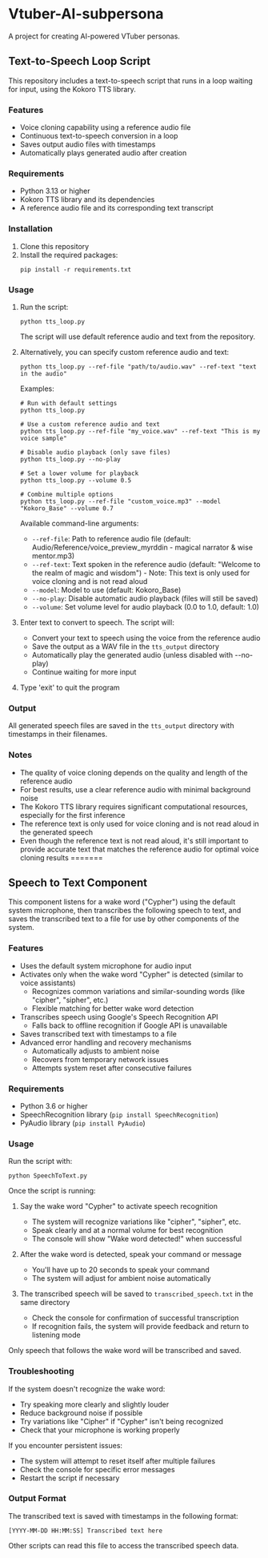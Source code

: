 # Vtuber-AI-subpersona

A project for creating AI-powered VTuber personas.

## Text-to-Speech Loop Script

This repository includes a text-to-speech script that runs in a loop waiting for input, using the Kokoro TTS library.

### Features

- Voice cloning capability using a reference audio file
- Continuous text-to-speech conversion in a loop
- Saves output audio files with timestamps
- Automatically plays generated audio after creation

### Requirements

- Python 3.13 or higher
- Kokoro TTS library and its dependencies
- A reference audio file and its corresponding text transcript

### Installation

1. Clone this repository
2. Install the required packages:
   ```
   pip install -r requirements.txt
   ```

### Usage

1. Run the script:
   ```
   python tts_loop.py
   ```
   
   The script will use default reference audio and text from the repository.

2. Alternatively, you can specify custom reference audio and text:
   ```
   python tts_loop.py --ref-file "path/to/audio.wav" --ref-text "text in the audio"
   ```
   
   Examples:
   ```
   # Run with default settings
   python tts_loop.py
   
   # Use a custom reference audio and text
   python tts_loop.py --ref-file "my_voice.wav" --ref-text "This is my voice sample"
   
   # Disable audio playback (only save files)
   python tts_loop.py --no-play
   
   # Set a lower volume for playback
   python tts_loop.py --volume 0.5
   
   # Combine multiple options
   python tts_loop.py --ref-file "custom_voice.mp3" --model "Kokoro_Base" --volume 0.7
   ```

   Available command-line arguments:
   - `--ref-file`: Path to reference audio file (default: Audio/Reference/voice_preview_myrddin - magical narrator & wise mentor.mp3)
   - `--ref-text`: Text spoken in the reference audio (default: "Welcome to the realm of magic and wisdom") - Note: This text is only used for voice cloning and is not read aloud
   - `--model`: Model to use (default: Kokoro_Base)
   - `--no-play`: Disable automatic audio playback (files will still be saved)
   - `--volume`: Set volume level for audio playback (0.0 to 1.0, default: 1.0)

3. Enter text to convert to speech. The script will:
   - Convert your text to speech using the voice from the reference audio
   - Save the output as a WAV file in the `tts_output` directory
   - Automatically play the generated audio (unless disabled with --no-play)
   - Continue waiting for more input

4. Type 'exit' to quit the program

### Output

All generated speech files are saved in the `tts_output` directory with timestamps in their filenames.

### Notes

- The quality of voice cloning depends on the quality and length of the reference audio
- For best results, use a clear reference audio with minimal background noise
- The Kokoro TTS library requires significant computational resources, especially for the first inference
- The reference text is only used for voice cloning and is not read aloud in the generated speech
- Even though the reference text is not read aloud, it's still important to provide accurate text that matches the reference audio for optimal voice cloning results
=======
## Speech to Text Component

This component listens for a wake word ("Cypher") using the default system microphone, then transcribes the following speech to text, and saves the transcribed text to a file for use by other components of the system.

### Features

- Uses the default system microphone for audio input
- Activates only when the wake word "Cypher" is detected (similar to voice assistants)
  - Recognizes common variations and similar-sounding words (like "cipher", "sipher", etc.)
  - Flexible matching for better wake word detection
- Transcribes speech using Google's Speech Recognition API
  - Falls back to offline recognition if Google API is unavailable
- Saves transcribed text with timestamps to a file
- Advanced error handling and recovery mechanisms
  - Automatically adjusts to ambient noise
  - Recovers from temporary network issues
  - Attempts system reset after consecutive failures

### Requirements

- Python 3.6 or higher
- SpeechRecognition library (`pip install SpeechRecognition`)
- PyAudio library (`pip install PyAudio`)

### Usage

Run the script with:

```
python SpeechToText.py
```

Once the script is running:

1. Say the wake word "Cypher" to activate speech recognition
   - The system will recognize variations like "cipher", "sipher", etc.
   - Speak clearly and at a normal volume for best recognition
   - The console will show "Wake word detected!" when successful
   
2. After the wake word is detected, speak your command or message
   - You'll have up to 20 seconds to speak your command
   - The system will adjust for ambient noise automatically
   
3. The transcribed speech will be saved to `transcribed_speech.txt` in the same directory
   - Check the console for confirmation of successful transcription
   - If recognition fails, the system will provide feedback and return to listening mode

Only speech that follows the wake word will be transcribed and saved.

### Troubleshooting

If the system doesn't recognize the wake word:
- Try speaking more clearly and slightly louder
- Reduce background noise if possible
- Try variations like "Cipher" if "Cypher" isn't being recognized
- Check that your microphone is working properly

If you encounter persistent issues:
- The system will attempt to reset itself after multiple failures
- Check the console for specific error messages
- Restart the script if necessary

### Output Format

The transcribed text is saved with timestamps in the following format:

```
[YYYY-MM-DD HH:MM:SS] Transcribed text here
```

Other scripts can read this file to access the transcribed speech data.

